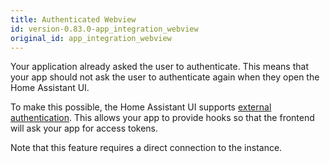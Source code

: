 ```yaml
---
title: Authenticated Webview
id: version-0.83.0-app_integration_webview
original_id: app_integration_webview
---
```


Your application already asked the user to authenticate. This means that your app should not ask the user to authenticate again when they open the Home Assistant UI.

To make this possible, the Home Assistant UI supports [external authentication](frontend_external_auth). This allows your app to provide hooks so that the frontend will ask your app for access tokens.

Note that this feature requires a direct connection to the instance.
